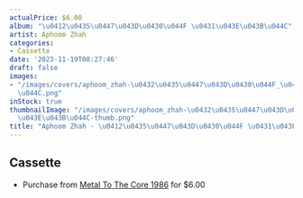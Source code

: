 ```yaml
---
actualPrice: $6.00
album: "\u0412\u0435\u0447\u043D\u0430\u044F \u0431\u043E\u043B\u044C"
artist: Aphoom Zhah
categories:
- Cassette
date: '2023-11-19T08:27:46'
draft: false
images:
- "/images/covers/aphoom_zhah-\u0432\u0435\u0447\u043D\u0430\u044F_\u0431\u043E\u043B\
  \u044C.png"
inStock: true
thumbnailImage: "/images/covers/aphoom_zhah-\u0432\u0435\u0447\u043D\u0430\u044F_\u0431\
  \u043E\u043B\u044C-thumb.png"
title: "Aphoom Zhah - \u0412\u0435\u0447\u043D\u0430\u044F \u0431\u043E\u043B\u044C"
---
```


## Cassette
* Purchase from [Metal To The Core 1986](https://metaltothecore1986.com/shop/aphoom-zhah-%d0%b2%d0%b5%d1%87%d0%bd%d0%b0%d1%8f-%d0%b1%d0%be%d0%bb%d1%8c-cassette/) for $6.00
